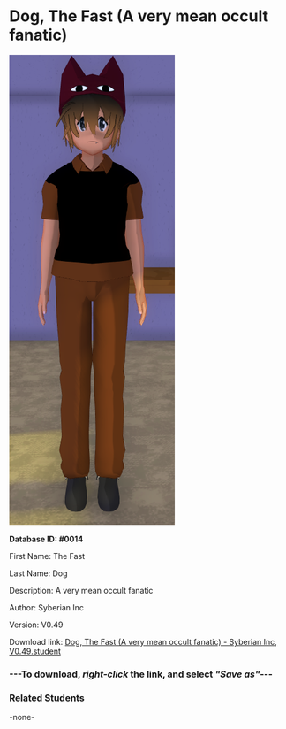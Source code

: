 # Dog, The Fast (A very mean occult fanatic)

<img src="../../Files/Images/Dog, The Fast (A very mean occult fanatic).png" title="Dog, The Fast (A very mean occult fanatic) - Syberian Inc, V0.49">

**Database ID: #0014**

First Name: The Fast

Last Name: Dog

Description: A very mean occult fanatic

Author: Syberian Inc

Version: V0.49

Download link: <a href="https://raw.githubusercontent.com/Arbiter1223/Daigaku-Gurashi-Custom-Students/master/Files/Student%20Files/Dog%2C%20The%20Fast%20(A%20very%20mean%20occult%20fanatic)%20-%20Syberian%20Inc%2C%20V0.49.student">Dog, The Fast (A very mean occult fanatic) - Syberian Inc, V0.49.student</a>

### ---**To download, _right-click_ the link, and select _"Save as"_**---

### Related Students

-none-
